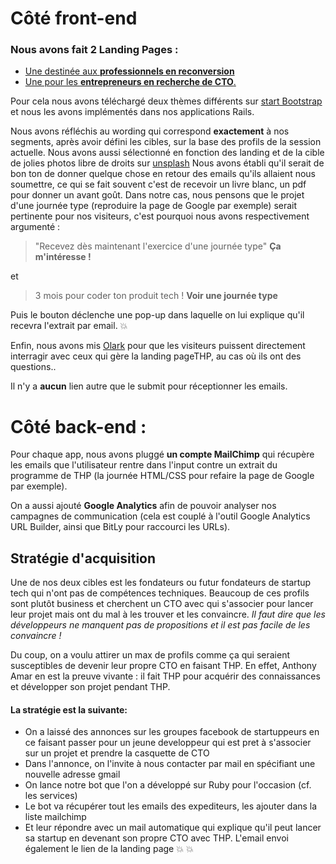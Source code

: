 # Côté front-end

### Nous avons fait 2 Landing Pages :
+ [Une destinée aux **professionnels en reconversion**](https://landing-thehackingproject.herokuapp.com/)
+ [Une pour les **entrepreneurs en recherche de CTO**.](https://thp-landing-entrepreneur.herokuapp.com/)

Pour cela nous avons téléchargé deux thèmes différents sur [start Bootstrap](https://startbootstrap.com/) et nous les avons implémentés dans nos applications Rails.

Nous avons réfléchis au wording qui correspond **exactement** à nos segments, après avoir défini les cibles, sur la base des profils de la session actuelle.
Nous avons aussi sélectionné en fonction des landing et de la cible de jolies photos libre de droits sur [unsplash](https://unsplash.com) 
Nous avons établi qu'il serait de bon ton de donner quelque chose en retour des emails qu'ils allaient nous soumettre, ce qui se fait souvent c'est de recevoir un livre blanc, un pdf pour donner un avant goût. Dans notre cas, nous pensons que le projet d'une journée type (reproduire la page de Google par exemple) serait pertinente pour nos visiteurs, c'est pourquoi nous avons respectivement argumenté :
>"Recevez dès maintenant l'exercice d'une journée type" 
> **Ça m'intéresse !**

et 
>3 mois pour coder ton produit tech !
>**Voir une journée type**

Puis le bouton déclenche une pop-up dans laquelle on lui explique qu'il recevra l'extrait par email. :boom:

Enfin, nous avons mis [Olark](https://www.olark.com) pour que les visiteurs puissent directement interragir avec ceux qui gère la landing pageTHP, au cas où ils ont des questions..

Il n'y a **aucun** lien autre que le submit pour réceptionner les emails.


# Côté back-end :

Pour chaque app, nous avons pluggé **un compte MailChimp** qui récupère les emails que l'utilisateur rentre dans l'input contre un extrait du programme de THP (la journée HTML/CSS pour refaire la page de Google par exemple).

On a aussi ajouté **Google Analytics** afin de pouvoir analyser nos campagnes de communication (cela est couplé à l'outil Google Analytics URL Builder, ainsi que BitLy pour raccourci les URLs).


## Stratégie d'acquisition 
Une de nos deux cibles est les fondateurs ou futur fondateurs de startup tech qui n'ont pas de compétences techniques.
Beaucoup de ces profils sont plutôt business et cherchent un CTO avec qui s'associer pour lancer leur projet mais ont du mal à les trouver et les convaincre.
_Il faut dire que les développeurs ne manquent pas de propositions et il est pas facile de les convaincre !_

Du coup, on a voulu attirer un max de profils comme ça qui seraient susceptibles de devenir leur propre CTO en faisant THP.
En effet, Anthony Amar en est la preuve vivante : il fait THP pour acquérir des connaissances et développer son projet pendant THP.
#### La stratégie est la suivante:
* On a laissé des annonces sur les groupes facebook de startuppeurs en ce faisant passer pour un jeune developpeur qui est pret à s'associer sur un projet et prendre la casquette de CTO
* Dans l'annonce, on l'invite à nous contacter par mail en spécifiant une nouvelle adresse gmail
* On lance notre bot que l'on a développé sur Ruby pour l'occasion (cf. les services)
* Le bot va récupérer tout les emails des expediteurs, les ajouter dans la liste mailchimp
* Et leur répondre avec un mail automatique qui explique qu'il peut lancer sa startup en devenant son propre CTO avec THP. L'email envoi également le lien de la landing page :boom: :boom: 
